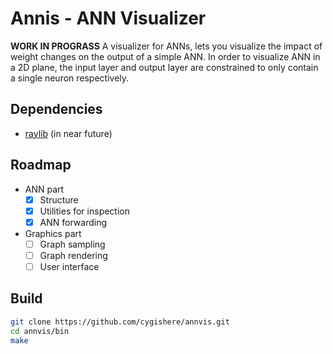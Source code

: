 # Annis - ANN Visualizer

**WORK IN PROGRASS**
A visualizer for ANNs, lets you visualize the impact of weight changes on the output of a simple ANN.
In order to visualize ANN in a 2D plane, the input layer and output layer are constrained to only contain a single neuron respectively.

## Dependencies
- [raylib](https://www.raylib.com/) (in near future)

## Roadmap
- ANN part
    - [x] Structure
    - [x] Utilities for inspection
    - [x] ANN forwarding
- Graphics part
    - [ ] Graph sampling
    - [ ] Graph rendering
    - [ ] User interface

## Build

``` sh
git clone https://github.com/cygishere/annvis.git
cd annvis/bin
make
```

